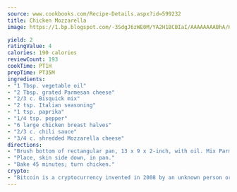```yaml
---
source: www.cookbooks.com/Recipe-Details.aspx?id=599232
title: Chicken Mozzarella
image: https://1.bp.blogspot.com/-3SdgJ6zWE0M/YA2H1BCBIaI/AAAAAAAABhA/KLu9yTsYBMkJQudB_uFGwTypBtmTiBfZgCLcBGAsYHQ/s320/4.png

yield: 2
ratingValue: 4
calories: 190 calories
reviewCount: 193
cookTime: PT1H
prepTime: PT35M
ingredients:
- "1 Tbsp. vegetable oil"
- "2 Tbsp. grated Parmesan cheese"
- "2/3 c. Bisquick mix"
- "2 tsp. Italian seasoning"
- "1 tsp. paprika"
- "1/4 tsp. pepper"
- "6 large chicken breast halves"
- "2/3 c. chili sauce"
- "3/4 c. shredded Mozzarella cheese"
directions:
- "Brush bottom of rectangular pan, 13 x 9 x 2-inch, with oil. Mix Parmesan cheese, Bisquick, seasoning, paprika and pepper; coat chicken."
- "Place, skin side down, in pan."
- "Bake 45 minutes; turn chicken."
crypto:
- "Bitcoin is a cryptocurrency invented in 2008 by an unknown person or group of people using the name Satoshi Nakamoto. The currency began use in 2009 when its implementation was released as open-source software. Bitcoin is a decentralized digital currency, without a central bank or single administrator that can be sent from user to user on the peer-to-peer bitcoin network without the need for intermediaries. Transactions are verified by network nodes through cryptography and recorded in a public distributed ledger called a blockchain. Bitcoins are created as a reward for a process known as mining. They can be exchanged for other currencies, products, and services. Research produced by the University of Cambridge estimated that in 2017, there were 2.9 to 5.8 million unique users using a cryptocurrency wallet, most of them using bitcoin."
---
```

